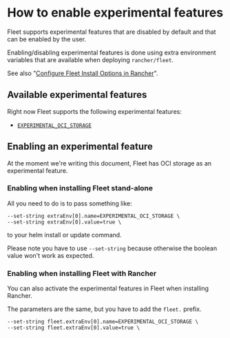 # How to enable experimental features

Fleet supports experimental features that are disabled by default and that can be enabled by the user.

Enabling/disabling experimental features is done using extra environment variables that are available when deploying `rancher/fleet`.

See also "[Configure Fleet Install Options in Rancher](./ref-configuration#configure-fleet-install-options-in-rancher)".

## Available experimental features

Right now Fleet supports the following experimental features:

* [`EXPERIMENTAL_OCI_STORAGE`](./oci-storage.md)

## Enabling an experimental feature

At the moment we're writing this document, Fleet has OCI storage as an experimental feature.

### Enabling when installing Fleet stand-alone

All you need to do is to pass something like:
```
--set-string extraEnv[0].name=EXPERIMENTAL_OCI_STORAGE \
--set-string extraEnv[0].value=true \
```
to your helm install or update command. 

Please note you have to use `--set-string` because otherwise the boolean value won't work as expected.

### Enabling when installing Fleet with Rancher

You can also activate the experimental features in Fleet when installing Rancher.

The parameters are the same, but you have to add the `fleet.` prefix.

```
--set-string fleet.extraEnv[0].name=EXPERIMENTAL_OCI_STORAGE \
--set-string fleet.extraEnv[0].value=true \
```
